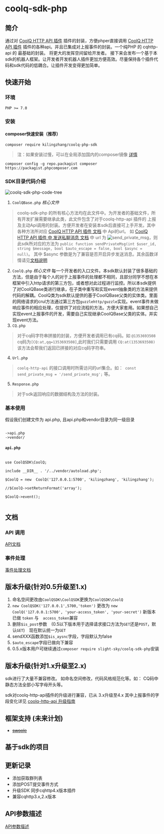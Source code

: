 # coolq-sdk-php
## 简介
通过对 [CoolQ HTTP API 插件](https://cqhttp.cc/docs/) 插件的封装，方便phper直接调用 [CoolQ HTTP API 插件](https://cqhttp.cc/docs/) 插件的各种api。并且已集成对上报事件的封装。一个纯PHP 的 cqhttp-api 的 最基础的封装。 将更大的发挥空间留给开发者。 接下来会发布一个基于本sdk的机器人框架。让开发者开发机器人插件更加方便高效。尽量保持各个插件代码和sdk代码的低耦合。让插件开发变得更加简单。

## 快速开始
### 环境
```
PHP >= 7.0
```

### 安装
#### composer快速安装（推荐）     
```
composer require kilingzhang/coolq-php-sdk
```
> 注：如果安装过慢，可以在全局添加国内的composer镜像  [详情](https://pkg.phpcomposer.com/#how-to-use-packagist-mirror)
```
composer config -g repo.packagist composer https://packagist.phpcomposer.com
```

### SDK目录代码介绍

![coolq-sdk-php-code-tree](http://markdown-1252847423.file.myqcloud.com/cool-sdk-php-code-tree.png)

1. `CoolQBase.php` *核心文件*
> coolq-sdk-php 的所有核心方法均在此文件中。为开发者的基础文件，所有开发扩展需要继承此类，此文件包含了对于coolq-http-api 插件的 上报及主动Api调用的封装。方便开发者在安装本sdk后直接可上手开发。其中各种方法所对应 [CoolQ HTTP API 插件 文档](https://cqhttp.cc/docs/4.0/#/API) 中 Api的url。 如  [CoolQ HTTP API 插件 中 发送私聊消息 文档](https://cqhttp.cc/docs/4.0/#/API) 中 url 为 ![send_private_msg](http://markdown-1252847423.file.myqcloud.com/%5DL8RI%28OHL1~UWLAQ%60YPH8PS.png)，则此sdk所对应的方法为 `public function sendPrivateMsg(int $user_id, string $message, bool $auto_escape = false, bool $async = null)`。 其中 $async  参数是为了兼容是否开启异步发送消息。其余函数详情请见[文档说明]()

2. `CoolQ.php` *核心文件*
每一个开发者的入口文件。本sdk默认封装了很多基础的方法，但是由于每个人的对于上报事件的处理都不相同，且部分同学不想在本框架中引入http请求的第三方包，或者想对此过程进行监控。所以本sdk提供了对CoolQBase类进行继承，在子类中重写和实现event抽象类的方法来提供代码的解耦。CoolQ类为sdk默认提供的基于CoolQBase父类的实体类。里面的网络请求的crul方法通过第三方包`guzzlehttp/guzzle`实现。event事件未做响应事件的相应处理，仅提供了对应流程的方法。方便大家套用。如果想自己实现event上报事件的开发，需要自己实现继承CoolQBase父类的实体。并实现event方法。
3. `CQ.php` 
> 对于cq码字符串拼接的封装，方便开发者调用已有cq码。如 `@1353693508` cq码为`[CQ:at,qq=1353693508]`,此时我们只需要调用 `CQ:at(1353693508)` 该方法会帮我们返回已拼接的对应cq码字符串。
4. `Url.php`
> `coolq-http-api` 的接口调用时所需访问的url集合。如：` const send_private_msg = '/send_private_msg';` 等。
5. `Response.php`
> 对于sdk返回响应的数据结构及方法的封装。




### 基本使用

假设我们创建文件为 api.php, 且api.php和vendor目录为同一级目录
```

->api.php
->vendor/

```

#### ```api.php```

```

use CoolQSDK\CoolQ;

include __DIR__ . '/../vendor/autoload.php';

$CoolQ = new  CoolQ('127.0.0.1:5700', 'kilingzhang', 'kilingzhang');

//$CoolQ->setReturnFormat('array');

$CoolQ->event();


```




## 文档

### API 调用
[API文档]()

### 事件处理
[事件处理文档]()


## 版本升级(针对0.5升级至1.x)
1. 命名空间更改由```CoolQSDK\CoolQSDK```更换为```CoolQSDK\CoolQ```
2. ```new CoolQSDK('127.0.0.1',5700,'token')```  更改为  ```new CoolQ('127.0.0.1:5700', 'your-access_token', 'your-secret')``` 新版本已做 ```token``` 与　```access_token```兼容
3. 删除``` $is_post ```参数　(0.5以下版本用于选择请求接口方法为```GET```还是```POST```，默认```GET```)　现在默认统一为```GET```
4. sendXXX函数添加```$is_aysnc```字段，字段默认为false
5. ```$auto_escape```字段已做向下兼容
6. 0.5.x版本用户可继续通过```composer require slight-sky/coolq-sdk-php```安装


## 版本升级(针对1.x升级至2.x)
sdk进行了大量不兼容修改。 如命名空间修改，代码风格规范化等。如： CQ码中 静态方法全部小写字母开头等。

sdk对coolq-http-api插件的升级进行兼容，已从 3.x升级至4.x 其中上报事件的字段变化详见 [coolq-http-api 升级指南](https://cqhttp.cc/docs/4.0/#/UpgradeGuide)
## 框架支持 (未来计划)

- ~~[swoole](https://github.com/kilingzhang/coolq-swoole-sdk)~~


## 基于sdk的项目


## 更新记录

- 添加获取群列表
- 添加POST提交事件方式
- 升级SDK 同步cqhttp4.x版本插件
- 兼容cqhttp3.x,2.x版本

## API参数描述 
[API参数描述](https://cqhttp.cc/docs/)
